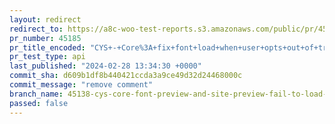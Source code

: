 ```yaml
---
layout: redirect
redirect_to: https://a8c-woo-test-reports.s3.amazonaws.com/public/pr/45185/api/index.html
pr_number: 45185
pr_title_encoded: "CYS+-+Core%3A+fix+font+load+when+user+opts+out+of+tracking"
pr_test_type: api
last_published: "2024-02-28 13:34:30 +0000"
commit_sha: d609b1df8b440421ccda3a9ce49d32d24468000c
commit_message: "remove comment"
branch_name: 45138-cys-core-font-preview-and-site-preview-fail-to-load-fonts-when-user-opts-out-of-tracking
passed: false
---
```

